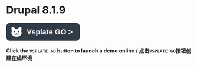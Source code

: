 # Drupal 8.1.9

<a href="https://www.vsplate.com/?docker-compose=https://github.com/vsplate/dcenvs/drupal/8.1.9"><img alt="VSPLATE GO" src="https://raw.githubusercontent.com/vsplate/images/master/vsgo_btn.png" width="200px"></a>

**Click the `VSPLATE GO` button to launch a demo online / 点击`VSPLATE GO`按钮创建在线环境**